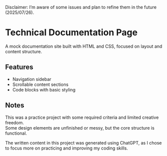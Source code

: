 Disclaimer: I’m aware of some issues and plan to refine them in the future (2025/07/26).
# Technical Documentation Page

A mock documentation site built with HTML and CSS, focused on layout and content structure.

## Features
- Navigation sidebar
- Scrollable content sections
- Code blocks with basic styling

## Notes
This was a practice project with some required criteria and limited creative freedom.  
Some design elements are unfinished or messy, but the core structure is functional. 

The written content in this project was generated using ChatGPT, as I chose to focus more on practicing and improving my coding skills.
